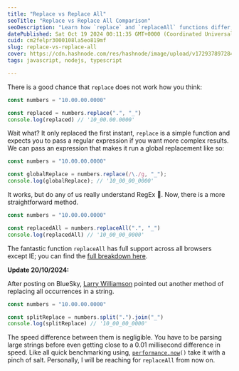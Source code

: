 ```yaml
---
title: "Replace vs Replace All"
seoTitle: "Replace vs Replace All Comparison"
seoDescription: "Learn how `replace` and `replaceAll` functions differ, and discover the benefits of using `replaceAll` for global string replacements"
datePublished: Sat Oct 19 2024 00:11:35 GMT+0000 (Coordinated Universal Time)
cuid: cm2felpr3000108la5eo819mf
slug: replace-vs-replace-all
cover: https://cdn.hashnode.com/res/hashnode/image/upload/v1729378972842/f1b3c4ea-5f7c-46ae-bdf8-f0fcf5a76858.png
tags: javascript, nodejs, typescript

---
```


There is a good chance that `replace` does not work how you think:

```javascript
const numbers = "10.00.00.0000"

const replaced = numbers.replace(".", "_")
console.log(replaced) // '10_00.00.0000'
```

Wait what? It only replaced the first instant, `replace` is a simple function and expects you to pass a regular expression if you want more complex results. We can pass an expression that makes it run a global replacement like so:

```javascript
const numbers = "10.00.00.0000"

const globalReplace = numbers.replace(/\./g, "_");
console.log(globalReplace); // '10_00_00_0000'
```

It works, but do any of us really understand RegEx 🤪. Now, there is a more straightforward method.

```javascript
const numbers = "10.00.00.0000"

const replacedAll = numbers.replaceAll(".", "_")
console.log(replacedAll) // '10_00_00_0000'
```

The fantastic function `replaceAll` has full support across all browsers except IE; you can find the [full breakdown here](https://caniuse.com/?search=replaceAll).

**Update 20/10/2024:**

After posting on BlueSky, [Larry Williamson](https://bsky.app/profile/l422y.com) pointed out another method of replacing all occurrences in a string.

```javascript
const numbers = "10.00.00.0000"

const splitReplace = numbers.split(".").join("_")
console.log(splitReplace) // '10_00_00_0000'
```

The speed difference between them is negligible. You have to be parsing large strings before even getting close to a 0.01 millisecond difference in speed. Like all quick benchmarking using, [`performance.now`](http://performance.now)`()` take it with a pinch of salt. Personally, I will be reaching for `replaceAll` from now on.